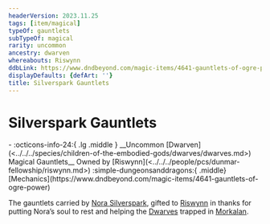 ```yaml
---
headerVersion: 2023.11.25
tags: [item/magical]
typeOf: gauntlets
subTypeOf: magical
rarity: uncommon
ancestry: dwarven
whereabouts: Riswynn
ddbLink: https://www.dndbeyond.com/magic-items/4641-gauntlets-of-ogre-power
displayDefaults: {defArt: ''}
title: Silverspark Gauntlets
---
```

# Silverspark Gauntlets
<div class="grid cards ext-narrow-margin ext-one-column" markdown>
- :octicons-info-24:{ .lg .middle } __Uncommon [Dwarven](<../../../species/children-of-the-embodied-gods/dwarves/dwarves.md>) Magical Gauntlets__  
   Owned by [Riswynn](<../../../people/pcs/dunmar-fellowship/riswynn.md>)  
    :simple-dungeonsanddragons:{ .middle} [Mechanics](https://www.dndbeyond.com/magic-items/4641-gauntlets-of-ogre-power) 
</div>


The gauntlets carried by [Nora Silverspark](<../../../people/dwarves/nora-silverspark.md>), gifted to [Riswynn](<../../../people/pcs/dunmar-fellowship/riswynn.md>) in thanks for putting Nora’s soul to rest and helping the [Dwarves](<../../../species/children-of-the-embodied-gods/dwarves/dwarves.md>) trapped in [Morkalan](<../../../cosmology/multiverse/echo-realms/shadowfolds/morkalan.md>).

